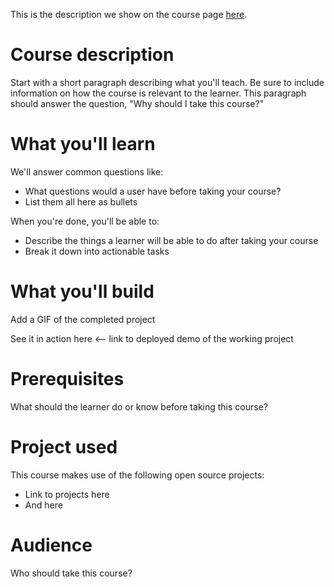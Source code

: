 This is the description we show on the course page [here](https://lab.github.com/guchchcug/inverse-problem-theory-algorithms-and-applications). 

# Course description

Start with a short paragraph describing what you'll teach. Be sure to include information on how the course is relevant to the learner. This paragraph should answer the question, "Why should I take this course?"

# What you'll learn

We'll answer common questions like:
- What questions would a user have before taking your course?
- List them all here as bullets

When you're done, you'll be able to:
- Describe the things a learner will be able to do after taking your course
- Break it down into actionable tasks

# What you'll build

Add a GIF of the completed project

See it in action here <-- link to deployed demo of the working project

# Prerequisites

What should the learner do or know before taking this course?

# Project used

This course makes use of the following open source projects:

- Link to projects here
- And here

# Audience

Who should take this course?
